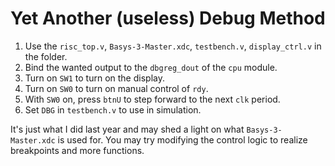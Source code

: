 # Yet Another (useless) Debug Method

1. Use the `risc_top.v`, `Basys-3-Master.xdc`, `testbench.v`, `display_ctrl.v` in the folder.
2. Bind the wanted output to the `dbgreg_dout` of the `cpu` module.
3. Turn on `SW1` to turn on the display.
4. Turn on `SW0` to turn on manual control of `rdy`.
5. With `SW0` on, press `btnU` to step forward to the next `clk` period.
6. Set `DBG` in `testbench.v` to use in simulation.

It's just what I did last year and may shed a light on what `Basys-3-Master.xdc` is used for. You may try modifying the control logic to realize breakpoints and more functions.